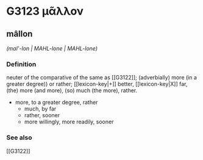 # G3123 μᾶλλον

## mâllon

_(mal'-lon | MAHL-lone | MAHL-lone)_

### Definition

neuter of the comparative of the same as [[G3122]]; (adverbially) more (in a greater degree)) or rather; [[lexicon-key|+]] better, [[lexicon-key|X]] far, (the) more (and more), (so) much (the more), rather.

- more, to a greater degree, rather
  - much, by far
  - rather, sooner
  - more willingly, more readily, sooner

### See also

[[G3122]]

